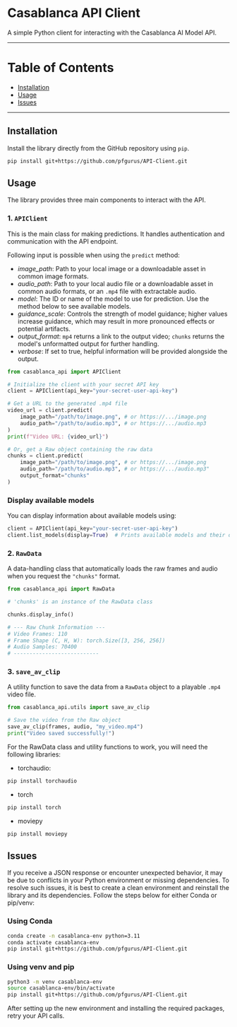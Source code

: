 # Casablanca API Client

A simple Python client for interacting with the Casablanca AI Model API.

---

# Table of Contents
- [Installation](#installation)
- [Usage](#usage)
- [Issues](#issues)

---

## Installation

Install the library directly from the GitHub repository using `pip`. 

```bash
pip install git+https://github.com/pfgurus/API-Client.git
````

## Usage

The library provides three main components to interact with the API.

### 1. `APIClient`

This is the main class for making predictions. It handles authentication and communication with the API endpoint.

Following input is possible when using the `predict` method:


- *image_path*: Path to your local image or a downloadable asset in common image formats.
- *audio_path*: Path to your local audio file or a downloadable asset in common audio formats, or an `.mp4` file with extractable audio.
- *model*: The ID or name of the model to use for prediction. Use the method below to see available models.
- *guidance_scale*: Controls the strength of model guidance; higher values increase guidance, which may result in more pronounced effects or potential artifacts.
- *output_format*: `mp4` returns a link to the output video; `chunks` returns the model's unformatted output for further handling.
- *verbose*: If set to true, helpful information will be provided alongside the output.

```python
from casablanca_api import APIClient

# Initialize the client with your secret API key
client = APIClient(api_key="your-secret-user-api-key")

# Get a URL to the generated .mp4 file
video_url = client.predict(
    image_path="/path/to/image.png", # or https://.../image.png
    audio_path="/path/to/audio.mp3", # or https://.../audio.mp3
)
print(f"Video URL: {video_url}")

# Or, get a Raw object containing the raw data
chunks = client.predict(
    image_path="/path/to/image.png", # or https://.../image.png
    audio_path="/path/to/audio.mp3", # or https://.../audio.mp3"
    output_format="chunks"
)
```

### Display available models

You can display information about available models using:

```python
client = APIClient(api_key="your-secret-user-api-key")
client.list_models(display=True)  # Prints available models and their details
```

### 2. `RawData`

A data-handling class that automatically loads the raw frames and audio when you request the `"chunks"` format.

```python
from casablanca_api import RawData

# 'chunks' is an instance of the RawData class

chunks.display_info()

# --- Raw Chunk Information ---
# Video Frames: 110
# Frame Shape (C, H, W): torch.Size([3, 256, 256])
# Audio Samples: 70400
# ---------------------------
```
### 3. `save_av_clip`

A utility function to save the data from a `RawData` object to a playable `.mp4` video file.

```python
from casablanca_api.utils import save_av_clip

# Save the video from the Raw object
save_av_clip(frames, audio, "my_video.mp4")
print("Video saved successfully!")
 ```

For the RawData class and utility functions to work, you will need the following libraries:

- torchaudio: 

```bash
pip install torchaudio
````
- torch
  
```bash
pip install torch
````
- moviepy

```bash
pip install moviepy
````


## Issues

If you receive a JSON response or encounter unexpected behavior, it may be due to conflicts in your Python environment or missing dependencies. To resolve such issues, it is best to create a clean environment and reinstall the library and its dependencies. Follow the steps below for either Conda or pip/venv:

### Using Conda

```bash
conda create -n casablanca-env python=3.11
conda activate casablanca-env
pip install git+https://github.com/pfgurus/API-Client.git
```

### Using venv and pip

```bash
python3 -m venv casablanca-env
source casablanca-env/bin/activate
pip install git+https://github.com/pfgurus/API-Client.git
```

After setting up the new environment and installing the required packages, retry your API calls.


